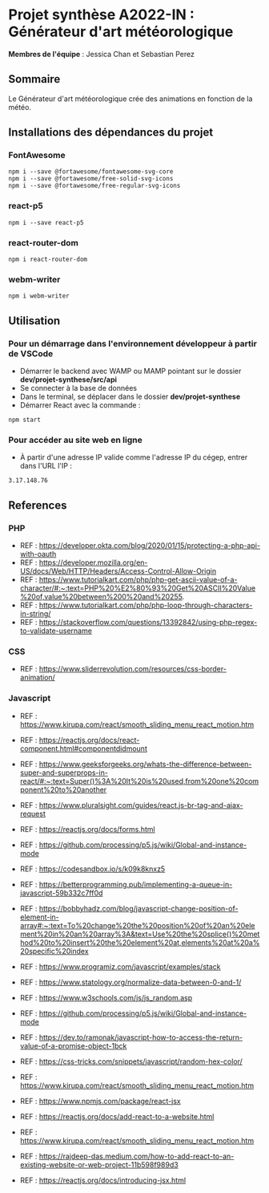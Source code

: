 # Projet synthèse A2022-IN : Générateur d'art météorologique
__Membres de l'équipe__ : Jessica Chan et Sebastian Perez
## Sommaire 
Le Générateur d'art météorologique crée des animations en fonction de la météo.

## Installations des dépendances du projet
### FontAwesome
```
npm i --save @fortawesome/fontawesome-svg-core
npm i --save @fortawesome/free-solid-svg-icons
npm i --save @fortawesome/free-regular-svg-icons
```
### react-p5
```
npm i --save react-p5
```
### react-router-dom
```
npm i react-router-dom
```
### webm-writer
```
npm i webm-writer
```


## Utilisation 
### Pour un démarrage dans l'environnement développeur à partir de VSCode
- Démarrer le backend avec WAMP ou MAMP pointant sur le dossier **dev/projet-synthese/src/api**
- Se connecter à la base de données 
- Dans le terminal, se déplacer dans le dossier **dev/projet-synthese** 
- Démarrer React avec la commande : 
```
npm start
```
### Pour accéder au site web en ligne 
- À partir d'une adresse IP valide comme l'adresse IP du cégep, entrer dans l'URL l'IP :
```
3.17.148.76
```

## References
### PHP
- REF : https://developer.okta.com/blog/2020/01/15/protecting-a-php-api-with-oauth
- REF : https://developer.mozilla.org/en-US/docs/Web/HTTP/Headers/Access-Control-Allow-Origin
- REF : https://www.tutorialkart.com/php/php-get-ascii-value-of-a-character/#:~:text=PHP%20%E2%80%93%20Get%20ASCII%20Value%20of,value%20between%200%20and%20255.
- REF : https://www.tutorialkart.com/php/php-loop-through-characters-in-string/
- REF : https://stackoverflow.com/questions/13392842/using-php-regex-to-validate-username
### CSS
- REF : https://www.sliderrevolution.com/resources/css-border-animation/ 
### Javascript
- REF : https://www.kirupa.com/react/smooth_sliding_menu_react_motion.htm 
- REF : https://reactjs.org/docs/react-component.html#componentdidmount
- REF : https://www.geeksforgeeks.org/whats-the-difference-between-super-and-superprops-in-react/#:~:text=Super()%3A%20It%20is%20used,from%20one%20component%20to%20another
- REF : https://www.pluralsight.com/guides/react.js-br-tag-and-ajax-request
- REF : https://reactjs.org/docs/forms.html
- REF : https://github.com/processing/p5.js/wiki/Global-and-instance-mode
- REF : https://codesandbox.io/s/k09k8knxz5
- REF : https://betterprogramming.pub/implementing-a-queue-in-javascript-59b332c7ff0d
 
- REF : https://bobbyhadz.com/blog/javascript-change-position-of-element-in-array#:~:text=To%20change%20the%20position%20of%20an%20element%20in%20an%20array%3A&text=Use%20the%20splice()%20method%20to%20insert%20the%20element%20at,elements%20at%20a%20specific%20index
- REF : https://www.programiz.com/javascript/examples/stack
- REF : https://www.statology.org/normalize-data-between-0-and-1/
- REF : https://www.w3schools.com/js/js_random.asp
- REF : https://github.com/processing/p5.js/wiki/Global-and-instance-mode
- REF : https://dev.to/ramonak/javascript-how-to-access-the-return-value-of-a-promise-object-1bck
- REF : https://css-tricks.com/snippets/javascript/random-hex-color/
- REF : https://www.kirupa.com/react/smooth_sliding_menu_react_motion.htm
- REF : https://www.npmjs.com/package/react-jsx
- REF : https://reactjs.org/docs/add-react-to-a-website.html
- REF : https://www.kirupa.com/react/smooth_sliding_menu_react_motion.htm
- REF : https://rajdeep-das.medium.com/how-to-add-react-to-an-existing-website-or-web-project-11b598f989d3
- REF : https://reactjs.org/docs/introducing-jsx.html
